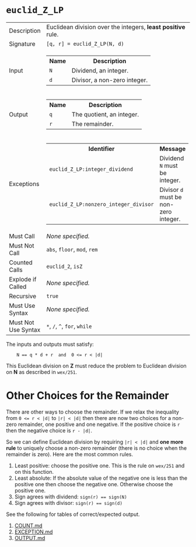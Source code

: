 
# `euclid_Z_LP`

<table><tr><td>Description</td><td>Euclidean division over the integers, <strong>least positive</strong> rule.</td></tr><tr><td>Signature</td><td><code>[q,&nbsp;r]&nbsp;=&nbsp;euclid_Z_LP(N,&nbsp;d)</code></td></tr><tr><td>Input</td><td><table><tr><th>Name</th><th>Description</th></tr><tr><td><code>N</code></td><td>Dividend, an integer.</td></tr><tr><td><code>d</code></td><td>Divisor, a non-zero integer.</td></tr></table></td></tr><tr><td>Output</td><td><table><tr><th>Name</th><th>Description</th></tr><tr><td><code>q</code></td><td>The quotient, an integer.</td></tr><tr><td><code>r</code></td><td>The remainder.</td></tr></table></td></tr><tr><td>Exceptions</td><td><table><tr><th>Identifier</th><th>Message</th></tr><tr><td><code>euclid_Z_LP:integer_dividend</code></td><td>Dividend <code>N</code> must be integer.</td></tr><tr><td><code>euclid_Z_LP:nonzero_integer_divisor</code></td><td>Divisor <code>d</code> must be non-zero integer.</td></tr></table></td></tr><tr><td>Must Call</td><td><em>None specified.</em></td></tr><tr><td>Must Not Call</td><td><code>abs</code>, <code>floor</code>, <code>mod</code>, <code>rem</code></td></tr><tr><td>Counted Calls</td><td><code>euclid_2</code>, <code>isZ</code></td></tr><tr><td>Explode if Called</td><td><em>None specified.</em></td></tr><tr><td>Recursive</td><td><code>true</code></td></tr><tr><td>Must Use Syntax</td><td><em>None specified.</em></td></tr><tr><td>Must Not Use Syntax</td><td><code>*</code>, <code>/</code>, <code>^</code>, <code>for</code>, <code>while</code></td></tr></table>

The inputs and outputs must satisfy:

```
    N == q * d + r  and  0 <= r < |d|
```

This Euclidean division on **Z** must reduce the problem
to Euclidean division on **N** as described in `wex/251`.

# Other Choices for the Remainder

There are other ways to choose the remainder.
If we relax the inequality from `0 <= r < |d|` to `|r| < |d|` then there are now two choices for a non-zero remainder, one positive and one negative.
If the positive choice is `r` then the negative choice is `r - |d|`.

So we can define Euclidean division by requiring `|r| < |d|` and **one more rule** to uniquely choose a non-zero remainder (there is no choice when the remainder is zero).
Here are the most common rules.

1. Least positive: choose the positive one. This is the rule on `wex/251` and on this function.
1. Least absolute: If the absolute value of the negative one is less than the positive one then choose the negative one. Otherwise choose the positive one.
1. Sign agrees with dividend: `sign(r) == sign(N)`
1. Sign agrees with divisor: `sign(r) == sign(d)`

See the following for tables of correct/expected output.

1. [COUNT.md](COUNT.md)
1. [EXCEPTION.md](EXCEPTION.md)
1. [OUTPUT.md](OUTPUT.md)



